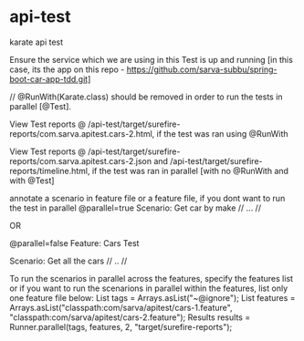 # api-test
karate api test

Ensure the service which we are using in this Test is up and running [in this case, its the app on this repo -  https://github.com/sarva-subbu/spring-boot-car-app-tdd.git]

// @RunWith(Karate.class) should be removed in order to run the tests in parallel [@Test].

View Test reports @ /api-test/target/surefire-reports/com.sarva.apitest.cars-2.html, if the test was ran using @RunWith

View Test reports @ /api-test/target/surefire-reports/com.sarva.apitest.cars-2.json and /api-test/target/surefire-reports/timeline.html, if the test was ran in parallel [with no @RunWith and with @Test]

annotate a scenario in feature file or a feature file, if you dont want to run the test in parallel 
@parallel=true
Scenario: Get car by make
//
...
//

OR

@parallel=false
Feature: Cars Test

Scenario: Get all the cars
//
..
//

To run the scenarios in parallel across the features, specify the features list or if you want to run the scenarions in parallel within the features, list only one feature file below:
List<String> tags = Arrays.asList("~@ignore");
List<String> features = Arrays.asList("classpath:com/sarva/apitest/cars-1.feature", "classpath:com/sarva/apitest/cars-2.feature");
Results results = Runner.parallel(tags, features, 2, "target/surefire-reports");
